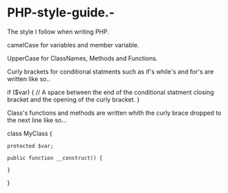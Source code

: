 # PHP-style-guide.-

The style I follow when writing PHP. 


camelCase for variables and member variable. 

UpperCase for ClassNames, Methods and Functions. 

Curly brackets for conditional statments such as if's while's and for's are written like so.. 

  if ($var) {
    // A space between the end of the conditional statment closing bracket and the opening of the curly bracket.
  }


Class's functions and methods are written whith the curly brace dropped to the next line like so... 

class MyClass 
{

    protected $var;
  
    public function __construct() {
    
    }
  
}

